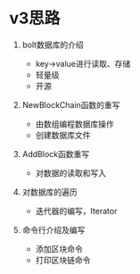 # v3思路

1. bolt数据库的介绍
    * key->value进行读取、存储
    * 轻量级
    * 开源

2. NewBlockChain函数的重写
    * 由数组编程数据库操作
    * 创建数据库文件

3. AddBlock函数重写
    * 对数据的读取和写入

4. 对数据库的遍历
    * 迭代器的编写，Iterator

5. 命令行介绍及编写
    * 添加区块命令
    * 打印区块链命令
